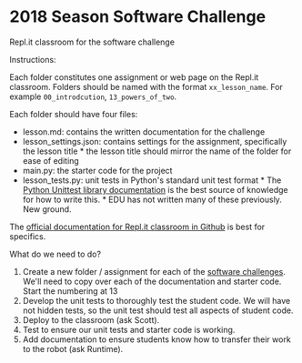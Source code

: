 # 2018 Season Software Challenge
Repl.it classroom for the software challenge

Instructions:

Each folder constitutes one assignment or web page on the Repl.it classroom. Folders should be named with the format `xx_lesson_name`. For example `00_introdcution`, `13_powers_of_two`.

Each folder should have four files:
* lesson.md: contains the written documentation for the challenge
* lesson_settings.json: contains settings for the assignment, specifically the lesson title
        * the lesson title should mirror the name of the folder for ease of editing
* main.py: the starter code for the project
* lesson_tests.py: unit tests in Python's standard unit test format
        * The [Python Unittest library documentation](https://docs.python.org/3/library/unittest.html) is the best source of knowledge for how to write this.
        * EDU has not written many of these previously. New ground.

The [official documentation for Repl.it classroom in Github](https://repl.it/site/docs/github-classrooms) is best for specifics.

What do we need to do?

1. Create a new folder / assignment for each of the [software challenges](https://docs.google.com/document/d/1SxKTVxkzmEzONFTn6Kwz0CNB6Frb--Gi6WhyCywK0Bc/edit#heading=h.4o251psbzs42). We'll need to copy over each of the documentation and starter code. Start the numbering at 13
1. Develop the unit tests to thoroughly test the student code. We will have not hidden tests, so the unit test should test all aspects of student code.
1. Deploy to the classroom (ask Scott).
1. Test to ensure our unit tests and starter code is working.
1. Add documentation to ensure students know how to transfer their work to the robot (ask Runtime).
